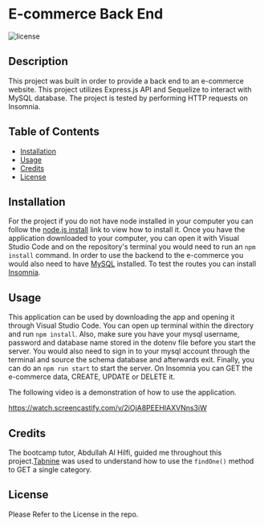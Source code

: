 # E-commerce Back End
![license](https://img.shields.io/badge/License-MIT-teal)

## Description

This project was built in order to provide a back end to an e-commerce website. This project utilizes Express.js API and Sequelize to interact with MySQL database. The project is tested by performing HTTP requests on Insomnia.  

## Table of Contents

- [Installation](#installation)
- [Usage](#usage)
- [Credits](#credits)
- [License](#license)

## Installation

For the project if you do not have node installed in your computer you can follow the [node.js install](https://coding-boot-camp.github.io/full-stack/nodejs/how-to-install-nodejs) link to view how to install it. Once you have the application downloaded to your computer, you can open it with Visual Studio Code and on the repository's terminal you would need to run an `npm install` command. In order to use the backend to the e-commerce you would also need to have [MySQL](https://coding-boot-camp.github.io/full-stack/mysql/mysql-installation-guide) installed. To test the routes you can install [Insomnia](https://insomnia.rest/download).

## Usage

This application can be used by downloading the app and opening it through Visual Studio Code. You can open up terminal within the directory and run `npm install`. Also, make sure you have your mysql username, password and database name stored in the dotenv file before you start the server. You would also need to sign in to your mysql account through the terminal and source the schema database and afterwards exit. Finally, you can do an `npm run start` to start the server. On Insomnia you can GET the e-commerce data, CREATE, UPDATE or DELETE it. 

The following video is a demonstration of how to use the application.

https://watch.screencastify.com/v/2iOjA8PEEHIAXVNns3iW

## Credits

The bootcamp tutor, Abdullah Al Hilfi, guided me throughout this project.[Tabnine](https://www.tabnine.com/code/javascript/functions/sequelize/Model/findOne) was used to understand how to use the `findOne()` method to GET a single category.  

## License

Please Refer to the License in the repo.
